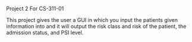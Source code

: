 Project 2 For CS-311-01

This project gives the user a GUI in which you input the patients given information into and it will output the risk class and risk of the patient,
the admission status, and PSI level. 
